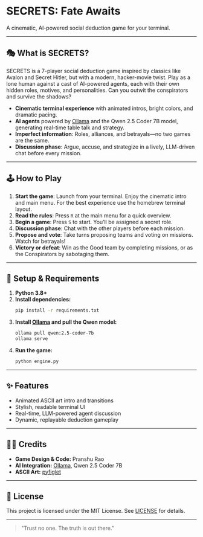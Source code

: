 # SECRETS: Fate Awaits

A cinematic, AI-powered social deduction game for your terminal.

---

## 🎭 What is SECRETS?

SECRETS is a 7-player social deduction game inspired by classics like Avalon and Secret Hitler, but with a modern, hacker-movie twist. Play as a lone human against a cast of AI-powered agents, each with their own hidden roles, motives, and personalities. Can you outwit the conspirators and survive the shadows?

- **Cinematic terminal experience** with animated intros, bright colors, and dramatic pacing.
- **AI agents** powered by [Ollama](https://ollama.com/) and the Qwen 2.5 Coder 7B model, generating real-time table talk and strategy.
- **Imperfect information**: Roles, alliances, and betrayals—no two games are the same.
- **Discussion phase**: Argue, accuse, and strategize in a lively, LLM-driven chat before every mission.

---

## 🕹️ How to Play

1. **Start the game**: Launch from your terminal. Enjoy the cinematic intro and main menu. For the best experience use the homebrew terminal layout.
2. **Read the rules**: Press `R` at the main menu for a quick overview.
3. **Begin a game**: Press `S` to start. You’ll be assigned a secret role.
4. **Discussion phase**: Chat with the other players before each mission.
5. **Propose and vote**: Take turns proposing teams and voting on missions. Watch for betrayals!
6. **Victory or defeat**: Win as the Good team by completing missions, or as the Conspirators by sabotaging them.

---

## 🚀 Setup & Requirements

1. **Python 3.8+**
2. **Install dependencies:**
   ```bash
   pip install -r requirements.txt
   ```
3. **Install [Ollama](https://ollama.com/download) and pull the Qwen model:**
   ```bash
   ollama pull qwen:2.5-coder-7b
   ollama serve
   ```
4. **Run the game:**
   ```bash
   python engine.py
   ```

---

## ✨ Features

- Animated ASCII art intro and transitions
- Stylish, readable terminal UI
- Real-time, LLM-powered agent discussion
- Dynamic, replayable deduction gameplay

---

## 🧑‍💻 Credits

- **Game Design & Code:** Pranshu Rao
- **AI Integration:** [Ollama](https://ollama.com/), Qwen 2.5 Coder 7B
- **ASCII Art:** [pyfiglet](https://github.com/pwaller/pyfiglet)

---

## 📜 License

This project is licensed under the MIT License. See [LICENSE](LICENSE) for details.

---

> "Trust no one. The truth is out there." 
